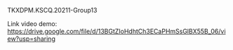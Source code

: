 TKXDPM.KSCQ.20211-Group13

Link video demo: https://drive.google.com/file/d/13BGtZIoHdhtCh3ECaPHmSsGlBX55B_06/view?usp=sharing
